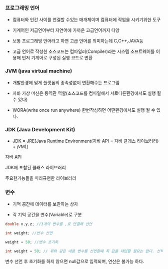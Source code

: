 

### 프로그래밍 언어

+ 컴퓨터와 인간 사이를 연결할 수있는 매개체이며 컴퓨터에 작업을 시키기위한 도구

+ 기계어인 저급언어부터 자연어에 가까운 고급언어까지 다양

+ 보통 프로그래밍 언어라고 하면 고급 언어를 의미하는데 C,C++,JAVA등

+ 고급 언어로 작성한 소스코드는 컴파일러(Compiler)라는 시스템 소프트웨어를 이용해 먼저 기계어로 구성된 실행 코드로 변환

### JVM (java virtual machine)

+ 개발한경에 맞게 플랫폼의 종속성없이 변환해주는 프로그램

+ 자바 가상 머신은 통역관 역할(소스코드를 컴파일해서 서로다른환경에서도 실행 될 수 있다)

+ WORA(write once run anywhere) 한번작성하면 어떤환경에서도 실행 될 수 있다.

### JDK (Java Development Kit)

+ JDK = JRE[Java Runtime Environment(자바 API = 자바 클래스 라이브러리) + jVM)]

자바 API 

JDK에 포함된 클래스 라이브러리

주요한기능들을 미리규현한 라이브러리


### 변수

+ 기억 공간에 데이터를 보관하는 상자

+ 각 기억 공간을 변수(Variable)로 구분

```java
double x,y,z; //3개의 변수를 ,로 연결해 선언

int weight; //변수 선언

weight = 50; //변수 초기화

int weight = 50; // 위와 같은 내용 변수를 선언할떄 꼭 값을 대입할 필요는 없다. 선택사항
```
변수 선언 후 초기화를 하지 않으면 null값으로 입력되며, 연산은 불가능 하다.
